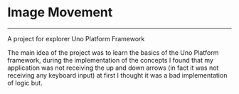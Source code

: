 ﻿# Image Movement

---

A project for explorer Uno Platform Framework

The main idea of ​​the project was to learn the basics of the Uno Platform framework, during the implementation of the concepts I found that my application was not receiving the up and down arrows (in fact it was not receiving any keyboard input) at first I thought it was a bad implementation of logic but.
